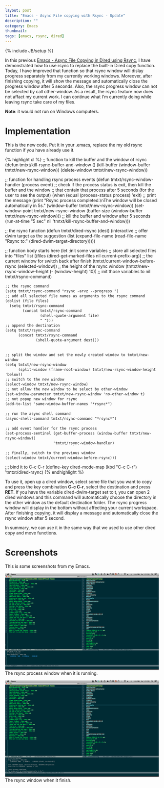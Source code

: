 ```yaml
---
layout: post
title: "Emacs - Async File copying with Rsync - Update"
description: ""
category: Emacs
thumbnail: 
tags: [emacs, rsync, dired]
---
```

{% include JB/setup %}

In this previous
[Emacs - Async File Copying in Dired using Rsync](/2013/04/02/emacs-async-file-copying-in-dired-using-rsync/),
I have demonstrated how to use rsync to replace the built-in Dired copy
function. Today, I have improved that function so that rsync window will dislay
progress separately from my currently working windows. Moreover, after finishing
copying, it will show the message and automatically close the progress window
after 5 seconds. Also, the rsync progress window can not be selected by call
other-window. As a result, the rsync feature now does not affact my current
work. I can continue what I'm currently doing while leaving rsync take care of my
files.

**Note**: it would not run on Windows computers.

# Implementation

This is the new code. Put it in your .emacs, replace the my old rsync function
if you have already use it.

{% highlight cl %}
;; function to kill the buffer and the window of rsync
(defun tmtxt/kill-rsync-buffer-and-window ()
  (kill-buffer (window-buffer tmtxt/new-rsync-window))
  (delete-window tmtxt/new-rsync-window))

;; function for handling rsync process events
(defun tmtxt/rsync-window-handler (process event)
  ;; check if the process status is exit, then kill the buffer and the window
  ;; that contain that process after 5 seconds (for the user to see the output)
  (when (equal (process-status process) 'exit)
	;; print the message
	(print "Rsync process completed.\nThe window will be closed automatically in 5s."
		   (window-buffer tmtxt/new-rsync-window))
	(set-window-point tmtxt/new-rsync-window
					  (buffer-size (window-buffer tmtxt/new-rsync-window)))
	;; kill the buffer and window after 5 seconds
	(run-at-time "5 sec" nil 'tmtxt/kill-rsync-buffer-and-window)))

;; the rsync function
(defun tmtxt/dired-rsync (dest)
  (interactive
   ;; offer dwim target as the suggestion
   (list (expand-file-name (read-file-name "Rsync to:" (dired-dwim-target-directory)))))

  ;; function body starts here
  (let								;init some variables
	  ;; store all selected files into "files" list
	  ((files (dired-get-marked-files nil current-prefix-arg))
	   ;; the current window for switch back after finish
	   (tmtxt/current-window-before-rsync (selected-window))
	   ;; the height of the rsync window
	   (tmtxt/new-rsync-window-height (- (window-height) 10))
	   ;; init those variables to nil
	   tmtxt/rsync-command)
	
	;; the rsync command
	(setq tmtxt/rsync-command "rsync -arvz --progress ")
	;; add all selected file names as arguments to the rsync command
	(dolist (file files)
	  (setq tmtxt/rsync-command
			(concat tmtxt/rsync-command
					(shell-quote-argument file)
					" ")))
	;; append the destination
	(setq tmtxt/rsync-command
		  (concat tmtxt/rsync-command
				  (shell-quote-argument dest)))

	
	;; split the window and set the newly created window to tmtxt/new-window
	(setq tmtxt/new-rsync-window
		  (split-window (frame-root-window) tmtxt/new-rsync-window-height 'below))
	;; switch to the new window
	(select-window tmtxt/new-rsync-window)
	;; not allow the new window to be select by other-window
	(set-window-parameter tmtxt/new-rsync-window 'no-other-window t)
	;; not popup new window for rsync
	(add-to-list 'same-window-buffer-names "*rsync*")
	
	;; run the async shell command
	(async-shell-command tmtxt/rsync-command "*rsync*")

	;; add event handler for the rsync process
	(set-process-sentinel (get-buffer-process (window-buffer tmtxt/new-rsync-window))
						  'tmtxt/rsync-window-handler)
	
	;; finally, switch to the previous window
	(select-window tmtxt/current-window-before-rsync)))

  ;;; bind it to C-c C-r
(define-key dired-mode-map (kbd "C-c C-r") 'tmtxt/dired-rsync)
{% endhighlight %}

To use it, open up a dired window, select some file that you want to copy and
press the key combination **C-c C-r**, select the destination and press **RET**.
If you have the variable dired-dwim-target set to t, you can open 2
dired windows and this command will automatically choose the directory in the
other window as the default destination folder. The rsync progress window will
display in the bottom without affecting your current workspace. After finishing
copying, it will display a message and automatically close the rsync window
after 5 second.

In summary, we can use it in the same way that we used to use other dired copy
and move functions.

# Screenshots

This is some screenshots from my Emacs.

![Rsync progress](/files/2013-04-06-emacs-async-file-copying-with-rsync-update-show-progress-and-auto-hide-after-finish/progress.png)  
The rsync process window when it is running.

![Rsync finish](/files/2013-04-06-emacs-async-file-copying-with-rsync-update-show-progress-and-auto-hide-after-finish/finish.png)  
The rsync window when it finish.

